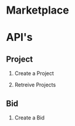 # Marketplace

# API's

## Project 
1. Create a Project

2. Retreive Projects
## Bid
1. Create a Bid
